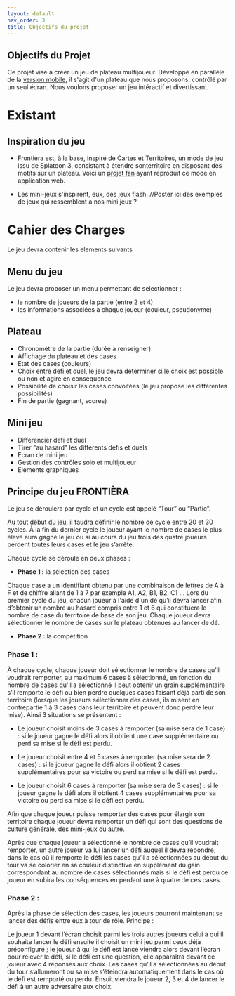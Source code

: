 ```yaml
---
layout: default
nav_order: 3
title: Objectifs du projet
---
```


## Objectifs du Projet
Ce projet vise à créer un jeu de plateau multijoueur. Développé en parallèle de la [version mobile](https://github.com/Makerspace-Amiens/2024-FrontieraApp), il s'agit d'un plateau que nous proposons, contrôlé par un seul écran. Nous voulons proposer un jeu intéractif et divertissant.

# Existant
## Inspiration du jeu
* Frontiera est, à la base, inspiré de Cartes et Territoires, un mode de jeu issu de Splatoon 3, consistant à étendre sonterritoire en disposant des motifs sur un plateau. Voici un [projet fan](https://github.com/AndrioCelos/TableturfBattleApp/tree/main) ayant reproduit ce mode en application web. 

* Les mini-jeux s'inspirent, eux, des jeux flash. //Poster ici des exemples de jeux qui ressemblent à nos mini jeux ?

# Cahier des Charges
Le jeu devra contenir les elements suivants :

## Menu du jeu
Le jeu devra proposer un menu permettant de selectionner : 
* le nombre de joueurs de la partie (entre 2 et 4)
* les informations associées à chaque joueur (couleur, pseudonyme)

## Plateau
* Chronomètre de la partie (durée à renseigner)
* Affichage du plateau et des cases
* Etat des cases (couleurs)
* Choix entre defi et duel, le jeu devra determiner si le choix est possible ou non et agire en conséquence
* Possibilité de choisir les cases convoitées (le jeu propose les différentes possibilités)
* Fin de partie (gagnant, scores)

  
## Mini jeu
* Differencier defi et duel
* Tirer "au hasard" les differents defis et duels
* Ecran de mini jeu
* Gestion des contrôles solo et multijoueur
* Elements graphiques

## Principe du jeu FRONTIÈRA 
 Le jeu se déroulera par cycle et un cycle est appelé “Tour” ou “Partie”. 

Au tout début du jeu, il faudra définir le nombre de cycle entre 20 et 30 cycles. À la fin du dernier cycle le joueur ayant le nombre de cases le plus élevé aura gagné le jeu ou si au cours du jeu trois des quatre joueurs perdent toutes leurs cases et le jeu s’arrête.  

Chaque cycle se déroule en deux phases :

* **Phase 1 :** la sélection des cases

Chaque case a un identifiant obtenu par une combinaison de lettres de A à F et de chiffre allant de 1 à 7 par exemple A1, A2, B1, B2, C1 … 
Lors du premier cycle du jeu, chacun joueur à l'aide d'un dé qu’il devra lancer afin d’obtenir un nombre au hasard compris entre 1 et 6 qui constituera le nombre de case du territoire de base de son jeu. Chaque joueur devra sélectionner le nombre de cases sur le plateau obtenues au lancer de dé. 

* **Phase 2 :** la compétition 

### Phase 1 : 

À chaque cycle, chaque joueur doit sélectionner le nombre de cases qu’il voudrait remporter, au maximum 6 cases à sélectionné, en fonction du nombre de cases qu'il a sélectionné il peut obtenir un grain supplémentaire s’il remporte le défi ou bien perdre quelques cases faisant déjà parti de son territoire (lorsque les joueurs sélectionner des cases, ils misent en contrepartie 1 à 3 cases dans leur territoire et peuvent donc perdre leur mise). Ainsi 3 situations se présentent : 

- Le joueur choisit moins de 3 cases à remporter (sa mise sera de 1 case) : si le joueur gagne le défi alors il obtient une case supplémentaire ou perd sa mise si le défi est perdu.  

- Le joueur choisit entre 4 et 5 cases à remporter (sa mise sera de 2 cases) :  si le joueur gagne le défi alors il obtient 2 cases supplémentaires pour sa victoire ou perd sa mise si le défi est perdu. 

- Le joueur choisit 6 cases à remporter (sa mise sera de 3 cases) : si le joueur gagne le défi alors il obtient 4 cases supplémentaires pour sa victoire ou perd sa mise si le défi est perdu. 

 Afin que chaque joueur puisse remporter des cases pour élargir son territoire chaque joueur devra remporter un défi qui sont des questions de culture générale, des mini-jeux ou autre. 

Après que chaque joueur a sélectionné le nombre de cases qu’il voudrait remporter, un autre joueur va lui lancer un défi auquel il devra répondre, dans le cas où il remporte le défi les cases qu’il a sélectionnées au début du tour va se colorier en sa couleur distinctive en supplément du gain correspondant au nombre de cases sélectionnés mais si le défi est perdu ce joueur en subira les conséquences en perdant une à quatre de ces cases. 

### Phase 2 : 

Après la phase de sélection des cases, les joueurs pourront maintenant se lancer des défis entre eux à tour de rôle. Principe : 

Le joueur 1 devant l’écran choisit parmi les trois autres joueurs celui à qui il souhaite lancer le défi ensuite il choisit un mini jeu parmi ceux déjà préconfiguré ; le joueur à qui le défi est lancé viendra alors devant l’écran pour relever le défi, si le défi est une question, elle apparaîtra devant ce joueur avec 4 réponses aux choix. Les cases qu’il a sélectionnées au début du tour s’allumeront ou sa mise s’éteindra automatiquement dans le cas où le défi est remporté ou perdu. Ensuit viendra le joueur 2, 3 et 4 de lancer le défi à un autre adversaire aux choix. 
